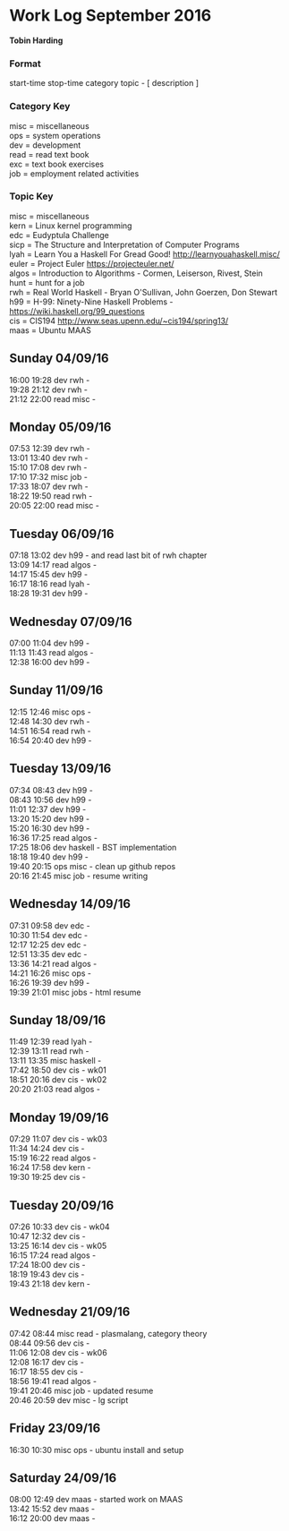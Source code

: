 Work Log September 2016  
=======================  
**Tobin Harding**  
  
### Format #  
start-time stop-time category topic - [ description ]  
  
### Category Key #  
misc = miscellaneous  
ops = system operations  
dev = development  
read = read text book  
exc = text book exercises  
job = employment related activities  
  
### Topic Key #  
misc = miscellaneous  
kern = Linux kernel programming  
edc = Eudyptula Challenge  
sicp = The Structure and Interpretation of Computer Programs  
lyah = Learn You a Haskell For Gread Good! http://learnyouahaskell.misc/  
euler = Project Euler https://projecteuler.net/  
algos = Introduction to Algorithms - Cormen, Leiserson, Rivest, Stein  
hunt = hunt for a job  
rwh = Real World Haskell - Bryan O'Sullivan, John Goerzen, Don Stewart  
h99 = H-99: Ninety-Nine Haskell Problems - https://wiki.haskell.org/99_questions  
cis = CIS194 http://www.seas.upenn.edu/~cis194/spring13/  
maas = Ubuntu MAAS  
  
Sunday 04/09/16  
----------------  
16:00 19:28 dev rwh -  
19:28 21:12 dev rwh -  
21:12 22:00 read misc -  
  
Monday 05/09/16  
----------------  
07:53 12:39 dev rwh -  
13:01 13:40 dev rwh -  
15:10 17:08 dev rwh -  
17:10 17:32 misc job -  
17:33 18:07 dev rwh -  
18:22 19:50 read rwh -  
20:05 22:00 read misc -  
  
Tuesday 06/09/16  
----------------  
07:18 13:02 dev h99 - and read last bit of rwh chapter  
13:09 14:17 read algos -  
14:17 15:45 dev h99 -  
16:17 18:16 read lyah -  
18:28 19:31 dev h99 -  
  
Wednesday 07/09/16  
----------------  
07:00 11:04 dev h99 -  
11:13 11:43 read algos -  
12:38 16:00 dev h99 -  
  
Sunday 11/09/16  
----------------  
12:15 12:46 misc ops -  
12:48 14:30 dev rwh -  
14:51 16:54 read rwh -  
16:54 20:40 dev h99 -  
  
Tuesday 13/09/16  
----------------  
07:34 08:43 dev h99 -  
08:43 10:56 dev h99 -  
11:01 12:37 dev h99 -  
13:20 15:20 dev h99 -  
15:20 16:30 dev h99 -  
16:36 17:25 read algos -  
17:25 18:06 dev haskell - BST implementation  
18:18 19:40 dev h99 -  
19:40 20:15 ops misc - clean up github repos  
20:16 21:45 misc job - resume writing  
  
Wednesday 14/09/16  
----------------  
07:31 09:58 dev edc -  
10:30 11:54 dev edc -  
12:17 12:25 dev edc -  
12:51 13:35 dev edc -  
13:36 14:21 read algos -  
14:21 16:26 misc ops -  
16:26 19:39 dev h99 -  
19:39 21:01 misc jobs - html resume  
  
Sunday 18/09/16  
----------------  
11:49 12:39 read lyah -  
12:39 13:11 read rwh -  
13:11 13:35 misc haskell -  
17:42 18:50 dev cis - wk01  
18:51 20:16 dev cis - wk02  
20:20 21:03 read algos -  
  
Monday 19/09/16  
----------------  
07:29 11:07 dev cis - wk03  
11:34 14:24 dev cis -  
15:19 16:22 read algos -  
16:24 17:58 dev kern -  
19:30 19:25 dev cis -  
  
Tuesday 20/09/16  
----------------  
07:26 10:33 dev cis - wk04  
10:47 12:32 dev cis -  
13:25 16:14 dev cis - wk05  
16:15 17:24 read algos -  
17:24 18:00 dev cis -  
18:19 19:43 dev cis -  
19:43 21:18 dev kern -  
  
Wednesday 21/09/16  
----------------  
07:42 08:44 misc read - plasmalang, category theory  
08:44 09:56 dev cis -  
11:06 12:08 dev cis - wk06  
12:08 16:17 dev cis -  
16:17 18:55 dev cis -  
18:56 19:41 read algos -  
19:41 20:46 misc job - updated resume  
20:46 20:59 dev misc - lg script  
  
Friday 23/09/16  
----------------  
16:30 10:30 misc ops - ubuntu install and setup  
  
Saturday 24/09/16  
-----------------  
08:00 12:49 dev maas - started work on MAAS  
13:42 15:52 dev maas -  
16:12 20:00 dev maas -  


